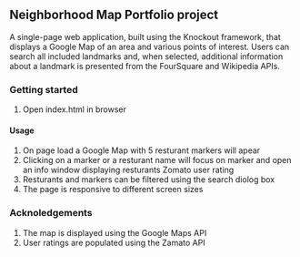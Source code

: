 ## Neighborhood Map Portfolio project

A single-page web application, built using the Knockout framework, that displays a Google Map of an area and various points of interest. Users can search all included landmarks and, when selected, additional information about a landmark is presented from the FourSquare and Wikipedia APIs.

### Getting started

1. Open index.html in browser


#### Usage

1. On page load a Google Map with 5 resturant markers will apear
2. Clicking on a marker or a resturant name will focus on marker and open an info window displaying resturants Zomato user rating
3. Resturants and markers can be filtered using the search diolog box
4. The page is responsive to different screen sizes

### Acknoledgements
1. The map is displayed using the Google Maps API
2. User ratings are populated using the Zamato API
